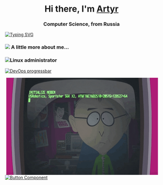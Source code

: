 <h1 align="center">Hi there, I'm <a href="https://www.instagram.com/artidasik/" target="_blank">Artyr</a> 
<h3 align="center">Computer Science, from Russia </h3>
  
[![Typing SVG](https://readme-typing-svg.herokuapp.com?color=%2336BCF7&lines=information+technology+professional)](https://git.io/typing-svg)

  
### <img src="https://media.giphy.com/media/VgCDAzcKvsR6OM0uWg/giphy.gif" width="50"> A little more about me...  
  
 ### ![Linux](https://img.shields.io/badge/Linux-FCC624?style=for-the-badge&logo=linux&logoColor=black)  administrator
  
  
[![DevOps progressbar](https://readme-components.vercel.app/api?component=linearprogress&skill=DevOps&value=50)](https://github.com/harish-sethuraman/readme-components)

  <!-- code.gif-->
<img align="right" alt="GIF" src="./code.gif" width="500" height="320" />
  
  
  
  
  
  
  
  
  [![Button Component](https://readme-components.vercel.app/api?component=button&text=ClickHere)](https://github.com/artidasik/)
